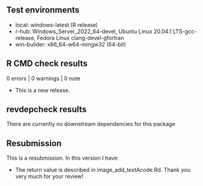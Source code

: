 ## Test environments

* local: windows-latest (R release)
* r-hub: Windows_Server_2022_64-devel, Ubuntu Linux 20.04.1 LTS-gcc-release, Fedora Linux clang-devel-gfortran
* win-builder: x86_64-w64-mingw32 (64-bit)

## R CMD check results

0 errors | 0 warnings | 0 note

* This is a new release.

## revdepcheck results

There are currently no downstream dependencies for this package

## Resubmission

This is a resubmission. In this version I have:

* The return value is described in image_add_textAcode.Rd.
Thank you very much for your review!

